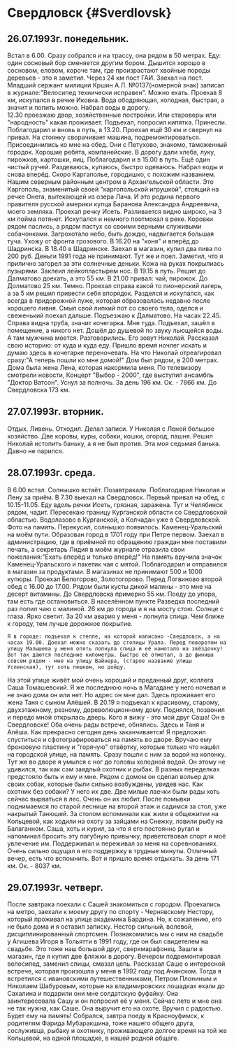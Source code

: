 # Свердловск {#Sverdlovsk}

## 26.07.1993г. понедельник.

Встал в 6.00. Сразу собрался и на трассу, она рядом в 50 метрах. Еду: один сосновый бор сменяется другим бором. Дышится хорошо в сосновом, еловом, короче там, где произрастают хвойные породы деревьев - это я заметил.
   Через 24 км пост ГАИ. Заехал на пост. Младший сержант милиции Кршин А.Л. №0137(номерной знак) записал в журнале:"Велосипед технически исправен". Можно ехать. 
   Проехав 8 км, искупался в речке Иковка. Вода ободряющая, холодная, быстрая, а значит и попить можно. Набрал воды в дорогу.  
   12.30 проезжаю двор, хозяйственные постройки. Или староверы или "народность" какая проживает. Подъехал, попросил кипятка. Принесли. Поблагодарил и вновь в путь, в 13.20. 
  Проехал ещё 30 км и свернул на привал. На стоянку сворачивает машина, подремонтироваться. Присоединились ко мне на обед. Они с Петухово, знакомо, таможенный городок. Хорошие ребята, компанейские. В дорогу дали хлеба, луку, пирожков, картошки, яиц. Поблагодарил и в 15.00 в путь.
   Ещё один чистый ручей. Раздеваюсь, купаюсь, быстро одеваюсь. Набрал воды и снова вперёд. 
   Скоро Каргаполье, городишко, с похожим названием. Нашим северным районным центром в Архангельской области. Это Каргополь, знаменитый своей "каргопольской игрушкой", стоящий на речке Онега, вытекающей из озера Лача. И это родина первого правителя русской америки купца Баранова Александра Андреевича, моего земляка.
   Проехал речку Исеть. Разливается видно широко, на 3 км пойма потянет. Искупался и немного поотмокал в реке. Коровки рядом паслись, а рядом пастух со своими верными служивыми собачонками.
   Загрохотало небо, быть дождю, надвигается большая туча. Ухожу от фронта грозового. 
   В 16.20 на "коня" и вперёд до Шадринска. 
   В 18.40 в Шадринске. Заехал в магазин, купил два пива по 200 руб. Деньги 1991 года не принимают. Тут же и поел. Заметил, что я прилично загорел за эти солнечные деньки. Кожа на руках покрылиась пузырями. Заклеил лейкопластырем нос.
    В 19.15 в путь. Решил до Далматово доехать, а это 55 км.
    В 21.00 привал: чай, пирожок. До Долматово 25 км. Темно. Проехал справа какой то пионерский лагерь, а за 5 км решил привести себя впорядок. Разделся и искупался, как всегда в придорожной луже, которая образовалась недавно после хорошего ливня. Смыл свой липкий пот со своего тела, оделся и свеженький поехал дальше.
    Подъезжаю к Далматово. На часах 22.45. Справа видна труба, значит кочегарка. Мне туда. Подъехал, зашёл в помещение, а никого нет. Дошёл до душевой по звуку льющейся воды. А там мужчина моется. Разговорились. Его зовут Николай. Рассказал свою историю: от куда и куда еду. Пришло время ночлег искать и думаю здесь в кочегарке переночевать. На что Николай отреагировал сразу:"А теперь пошли ко мне домой!"
   Дом был рядом, в 200 метрах. Дома была жена Лена, которая накормила меня. По телевизору смотрели новости, Концерт "Выбор - 2000", где выступил ансамбль "Доктор Ватсон". Уснул за полночь.
  За день 196 км. Ок. - 7866 км. До Свердловска 173 км.

## 27.07.1993г. вторник.

Отдых. Ливень. Отходил. Делал записи. У Николая с Леной большое хозяйство. Две коровы, куры, собаки, кошки, огород, пашня. Решил Николай истопить баньку, а я не был против. Эта моя седьмая банька. Давно не парился.

## 28.07.1993г. среда.

В 6.00 встал. Солнышко встаёт. Позавтракали. Поблагодарил Николая и Лену за приём. 
  В 7.30 выехал на Свердловск.
  Первый привал на обед, с 10.15-11.05.
   Еду вдоль речки Исеть, грязная, заражена. Тут и Челябинск рядом, чадит. 
  Пересекаю границу Курганской области со Свердловской областью. Водолазово в Курганской, а Колчадан уже в Свердловской. Фото на память. Перекусил, солнышко появилось.
   Каменец-Уральский на моём пути. Образован город в 1701 году при Петре первом. Заехал в администрацию, где в приёмной по обращению граждан мне поставили печать, а секретарь Лидия в моём журнале отразила свои пожелания:"Ехать вперёд и только вперёд!" На память вручила значок Каменец-Уральского и пакетик чая с мятой. Поблагодарил и отправился в магазин за продуктами. В магазинах не принимают 500 и 1000 купюры.
   Проехал Белогорово, Золотогорово. Перед Логвиново второй обед с 16.00 до 17.00. Рядом были кусты дикой малины - это мне на десерт витамины. До Свердловска примерно 55 км. Поеду до упора, там есть где остановиться.
   В населённом пункте Разведка последний раз попил чаю с малиной. 26 км до города и я на мосту стою. Солнце с глаза. Ярко светит.
   За 20 км авария у меня - лопнула спица. Чем ближе к городу, тем лучше дорожное покрытие.

    Я в городе: подъехал к стелле, на которой написано -Свердловск, а на часах 19.00. Доехал можно сказать до столицы Урала. Перед поворотом на улицу Малышева у меня опять лопнула спица и её намотало на звёздочку! Вот так даются последние километры. Быстро её отмотал, а до финиша совсем рядом - мне на улицу Вайнера, (старое название улицы Успенская), тут хоть пешком, но дойду.
   На этой улице живёт мой очень хороший и преданный друг, коллега Саша Томашевский. Я же последнюю ночь в Магадане у него ночевал и не знаю дома он или нет. Но адрес он мне дал. Здесь проживает его жена Таня с сыном Алёшей.
  В 20.19 я подъехал к красивому, старому, двухэтажному, резному, дореволюционному дому. Поднялся, позвонил и передо мной открылась дверь. Кого я вижу - это мой друг Саша! Он в Свердловске! Оба очень рады встрече, обнялись. Здесь и Таня и Алёша. Как прекрасно сегодня день заканчивается! 
   Я предложил спуститься и сфотографироваться на память во дворе. Вручаю ему бронзовую пластину и "горячую" отвёртку, которые только что нашёл на городской улице, на память. Сразу пошли с ним за водой на колонку. Тут же во дворе я умылся с ног до головы холодной водой. Он этому не удивился, так как сам заядлый охотник и рыбак. В разных переделках предстояло быть и ему и мне. Рядом с домом он сделал вольер для своих собак, которые были сильно возбуждены, увидев нас. Как охотник без собаки? У него их две. Две милые лаечки были рады хоть сейчас вырваться в лес. Очень он их любит.
  После помывки поднимаемся по старой леснице на второй этаж и садимся за стол, уже накрытый Танюшей. За столом вспоминали как жили в общежитии на Кольцевой, как ходили на охоту за зайцами на Снежку, ловили рыбу на Балаганном. Саша, хоть и курил, за что я его постоянно ругал и напоминал бросить эту пагубную привычку, приветствовал спорт и моё увлечение им. Поддерживал и переживал за меня на соревнованиях. Очень сильно ощущал я его поддержку в трудные минуты. Отличный вечер, есть что вспомнить. Вот и пришло время отдыхать.
  За день 171 км. Ок. - 8037 км.

## 29.07.1993г. четверг.

После завтрака поехали с Сашей знакомиться с городом. Проехались на метро, заехали к моему другу по спорту - Чернявскому Нестору, который проживал на улице академика Бардина. Но, к сожалению, его не было дома и я оставил записку. Нестор сильный, волевой, дисциплинированный спортсмен. Познакомились мы с ним на свадьбе у Агишева Игоря в Тольятти в 1991 году, где он был свидетелем на свадьбе. Это тоже наш большой друг, сверхмарафонец.
   Зашли в магазин, где я купил две фляжки в дорогу.
   Вечером подремонтировал велосипед, заменил спицы, смазал цепь. Рассказал Саше о интересной встрече, которая произошла у меня в 1992 году под Ачинском. Тогда я встретился с ивановскими путешественниками, Петром Плониным и Николаем Шабуровым, которые на владимировских лошадках ехали до Сахалина и подарили они мне солдатскую фуфайку. Она заинтересовала Сашу и он попросил её у меня. Сейчас лето и мне она не так нужна, как Саше. Она выручит его на охоте. Вручил с радостью. Будет ему на память!
  Собрался, завтра поеду в Красноуфимск, к родителям Фарида Мубаракшина, тоже нашего общего друга, сослуживца, рыбаку и охотнику, проживающего долгое время на той же Кольцевой, на одной площадке, в нашей родной общаге.
